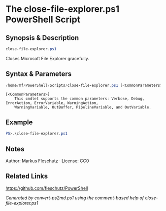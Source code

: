 # The close-file-explorer.ps1 PowerShell Script

## Synopsis & Description
```powershell
close-file-explorer.ps1
```

Closes Microsoft File Explorer gracefully.

## Syntax & Parameters
```powershell
/home/mf/PowerShell/Scripts/close-file-explorer.ps1 [<CommonParameters>]
```

```
[<CommonParameters>]
    This cmdlet supports the common parameters: Verbose, Debug, ErrorAction, ErrorVariable, WarningAction, 
    WarningVariable, OutBuffer, PipelineVariable, and OutVariable.
```

## Example
```powershell
PS>.\close-file-explorer.ps1
```


## Notes
Author: Markus Fleschutz · License: CC0

## Related Links
https://github.com/fleschutz/PowerShell

*Generated by convert-ps2md.ps1 using the comment-based help of close-file-explorer.ps1*
